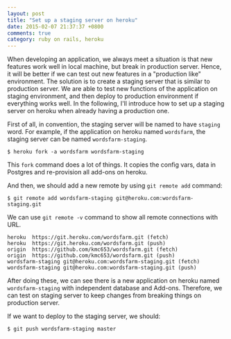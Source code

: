```yaml
---
layout: post
title: "Set up a staging server on heroku"
date: 2015-02-07 21:37:37 +0800
comments: true
category: ruby on rails, heroku 
---
```

When developing an application, we always meet a situation is that new features work well in local machine, but break in production server. Hence, it will be better if we can test out new features in a "production like" environment. The solution is to create a staging server that is similar to production server. We are able to test new functions of the application on staging environment, and then deploy to production environment if everything works well. In the following, I'll introduce how to set up a staging server on heroku when already having a production one.

First of all, in convention, the staging server will be named to have `staging` word. For example, if the application on heroku named `wordsfarm`, the staging server can be named `wordsfarm-staging`.
```
$ heroku fork -a wordsfarm wordsfarm-staging
```
This `fork` command does a lot of things. It copies the config vars, data in Postgres and re-provision all add-ons on heroku. 

And then, we should add a new remote by using `git remote add` command:
```
$ git remote add wordsfarm-staging git@heroku.com:wordsfarm-staging.git
```
We can use `git remote -v` command to show all remote connections with URL.

    heroku  https://git.heroku.com/wordsfarm.git (fetch)
    heroku  https://git.heroku.com/wordsfarm.git (push)
    origin  https://github.com/kmc653/wordsfarm.git (fetch)
    origin  https://github.com/kmc653/wordsfarm.git (push)
    wordsfarm-staging git@heroku.com:wordsfarm-staging.git (fetch)
    wordsfarm-staging git@heroku.com:wordsfarm-staging.git (push)

After doing these, we can see there is a new application on heroku named `wordsfarm-staging` with independent database and Add-ons. Therefore, we can test on staging server to keep changes from breaking things on production server. 

If we want to deploy to the staging server, we should: 
```
$ git push wordsfarm-staging master
```